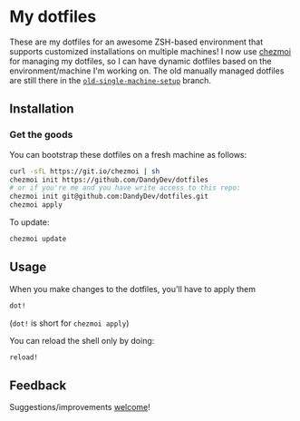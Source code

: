 # My dotfiles

These are my dotfiles for an awesome ZSH-based environment that supports customized installations on multiple machines! 
I now use [chezmoi](https://github.com/twpayne/chezmoi) for managing my dotfiles, so I can have dynamic dotfiles based 
on the environment/machine I'm working on. The old manually managed dotfiles are still there in the 
[`old-single-machine-setup`](https://github.com/DandyDev/dotfiles/tree/old-single-machine-setup) branch.

## Installation

### Get the goods

You can bootstrap these dotfiles on a fresh machine as follows:

```bash
curl -sfL https://git.io/chezmoi | sh
chezmoi init https://github.com/DandyDev/dotfiles
# or if you're me and you have write access to this repo:
chezmoi init git@github.com:DandyDev/dotfiles.git
chezmoi apply
```

To update:

```zsh
chezmoi update
```

## Usage

When you make changes to the dotfiles, you'll have to apply them

```zsh
dot!
```

(`dot!` is short for `chezmoi apply`)

You can reload the shell only by doing:

```zsh
reload!
```

## Feedback

Suggestions/improvements
[welcome](https://github.com/DandyDev/dotfiles/issues)!
